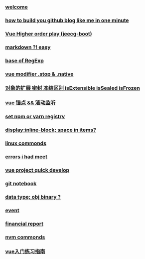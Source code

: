 ### [welcome](posts/welcome.md)

### [how to build you github blog like me in one minute](posts/buildblog.md)

### [ Vue Higher order play (jeecg-boot) ](posts/jeecg-boot.md)

### [markdown ?! easy](posts/markdown.md)

### [base of RegExp](posts/regBase.md)

### [vue modifier .stop & .native](posts/vueModifier.md)

### [对象的扩展 密封 冻结区别 isExtensible isSealed isFrozen](posts/isExtensible.md) 

### [vue 锚点 && 滚动监听](post/anchorPoint.md)

### [set npm or yarn registry](posts/setRegistry.md)

### [display:inline-block; space in items?](posts/inlineBlock.md)

### [linux commonds](posts/linuxCommonds.md)

### [errors i had meet](posts/errors.md)

### [vue project quick develop](posts/VueQuickDevelopment.md)

### [git notebook](posts/gitNotebook.md)

### [data type; obj  binary ?](posts/dataType.md)

### [ event ](posts/event.md)

### [ financial report ](posts/financialReport.md)

### [ nvm commonds ](posts/nvm.md)

### [ vue入门练习指南 ](posts/vueGuide.md)

